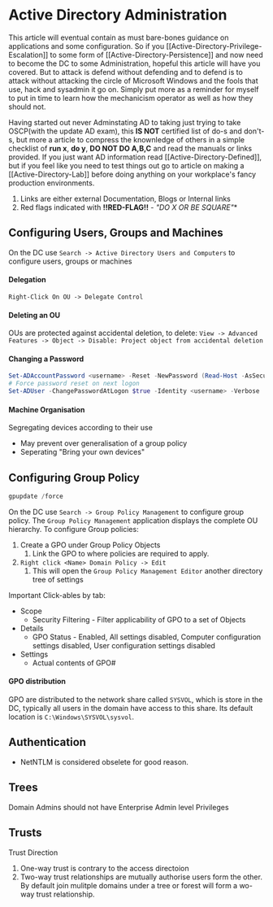 # Active Directory Administration

This article will eventual contain as must bare-bones guidance on applications and some configuration. So if you [[Active-Directory-Privilege-Escalation]] to some form of [[Active-Directory-Persistence]] and now need to become the DC to some Administration, hopeful this article will have you covered. But to attack is defend without defending and to defend is to attack without attacking the circle of Microsoft Windows and the fools that use, hack and sysadmin it go on. Simply put more as a reminder for myself to put in time to learn how the mechanicism operator as well as how they should not.  

Having started out never Adminstating AD to taking just trying to take OSCP(with the update AD exam), this **IS  NOT** certified list of do-s and don't-s, but more a article to compress the knownledge of others in a simple checklist  of **run x**, **do y**, **DO NOT DO A,B,C** and read the manuals or links provided. If you just want AD  information read [[Active-Directory-Defined]], but if you feel like you need to test things out go to article on making a [[Active-Directory-Lab]] before doing anything on your workplace's fancy production environments.

1. Links are either external Documentation, Blogs or Internal links
1. Red flags indicated with **!!RED-FLAG!!** - *"DO X OR BE SQUARE"**


## Configuring Users, Groups and Machines
On the DC use `Search -> Active Directory Users and Computers` to configure users, groups or machines

#### Delegation
`Right-Click On OU -> Delegate Control `

#### Deleting an OU
OUs are protected against accidental deletion, to delete:  `View -> Advanced Features -> Object -> Disable: Project object from accidental deletion`

#### Changing a Password
```powershell
Set-ADAccountPassword <username> -Reset -NewPassword (Read-Host -AsSecureString -Prompt 'New Password') -Verbose
# Force password reset on next logon
Set-ADUser -ChangePasswordAtLogon $true -Identity <username> -Verbose
```

#### Machine Organisation
Segregating devices according to their use
- May prevent over generalisation of a group policy
- Seperating "Bring your own devices"

## Configuring Group Policy

```powershell
gpupdate /force
```

On the DC use `Search -> Group Policy Management` to configure group policy. The `Group Policy Management` application displays the complete OU hierarchy. To configure Group policies:
1. Create a GPO under Group Policy Objects 
	1. Link the GPO to where policies are required to apply.
2. `Right click <Name> Domain Policy -> Edit`
	1. This will open the `Group Policy Management Editor` another directory tree of settings

Important Click-ables by tab:
- Scope
	- Security Filtering - Filter applicability of GPO to a set of Objects
- Details
	- GPO Status - Enabled, All settings disabled, Computer configuration settings disabled, User configuration settings disabled
- Settings
	- Actual contents of GPO#

#### GPO distribution
GPO are distributed to the network share called `SYSVOL`, which is store in the DC, typically all users in  the domain have access to this share. Its default location is `C:\Windows\SYSVOL\sysvol`.

## Authentication

- NetNTLM is considered obselete for good reason.

## Trees

Domain Admins should not have Enterprise Admin level Privileges

## Trusts

Trust Direction
1. One-way trust is contrary to the access directoion
2. Two-way trust relationships are mutually authorise users form the other. By default join mulitple domains under a tree or forest will form a wo-way trust relationship.